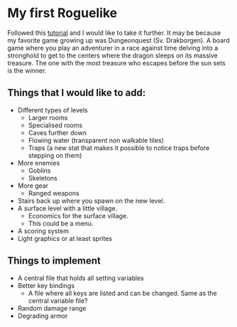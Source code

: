# My first Roguelike
Followed this [tutorial](https://rogueliketutorials.com/tutorials/tcod/v2/) and I would like to take it further. It may be because my favorite game growing up was Dungeonquest (Sv. Drakborgen). A board game where you play an adventurer in a race against time delving into a stronghold to get to the centers where the dragon sleeps on its massive treasure. The one with the most treasure who escapes before the sun sets is the winner.

## Things that I would like to add:
- Different types of levels
  - Larger rooms
  - Specialised rooms
  - Caves further down
  - Flowing water (transparent non walkable tiles)
  - Traps (a new stat that makes it possible to notice traps before stepping on them)
- More enemies
  - Goblins
  - Skeletons
- More gear
  - Ranged weapons
- Stairs back up where you spawn on the new level.
- A surface level with a little village.
  - Economics for the surface village.
  - This could be a menu.
- A scoring system
- Light graphics or at least sprites


## Things to implement
- A central file that holds all setting variables
- Better key bindings
  - A file where all keys are listed and can be changed. Same as the central variable file?
- Random damage range
- Degrading armor
